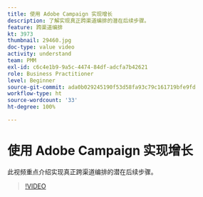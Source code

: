 ```yaml
---
title: 使用 Adobe Campaign 实现增长
description: 了解实现真正跨渠道编排的潜在后续步骤。
feature: 跨渠道编排
kt: 3973
thumbnail: 29460.jpg
doc-type: value video
activity: understand
team: PMM
exl-id: c6c4e1b9-9a5c-4474-84df-adcfa7b42621
role: Business Practitioner
level: Beginner
source-git-commit: ada0b029245190f53d58fa93c79c161719bfe9fd
workflow-type: ht
source-wordcount: '33'
ht-degree: 100%

---
```


# 使用 Adobe Campaign 实现增长

此视频重点介绍实现真正跨渠道编排的潜在后续步骤。

>[!VIDEO](https://video.tv.adobe.com/v/29460?quality=12)
